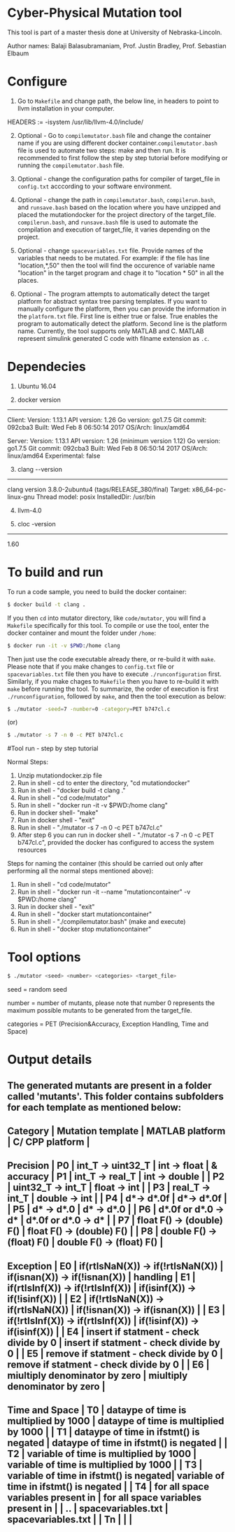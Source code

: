 # Cyber-Physical Mutation tool

This tool is part of a master thesis done at University of Nebraska-Lincoln.

Author names: Balaji Balasubramaniam, Prof. Justin Bradley, Prof. Sebastian Elbaum

# Configure
1) Go to `Makefile` and change path, the below line, in headers to point to llvm installation in your computer.

HEADERS := -isystem /usr/lib/llvm-4.0/include/

2) Optional - Go to `compilemutator.bash` file and change the container name if you are using different docker container.`compilemutator.bash` file is used to automate two steps: make and then run. It is recommended to first follow the step by step tutorial before modifying or running the `compilemutator.bash` file.

3) Optional - change the configuration paths for compiler of target_file in `config.txt` acccording to your software environment.

4) Optional - change the path in `compilemutator.bash`, `compilerun.bash`, and `runsave.bash` based on the location where you have unzipped and placed the mutationdocker for the project directory of the target_file. `compilerun.bash`, and `runsave.bash` file is used to automate the compilation and execution of target_file, it varies depending on the project. 

5) Optional - change `spacevariables.txt` file. Provide names of the variables that needs to be mutated. For example: if the file has line "location,*,50" then the tool will find the occurence of variable name "location" in the target program and chage it to "location * 50" in all the places.

6) Optional - The program attempts to automatically detect the target platform for abstract syntax tree parsing templates. If you want to manually configure the platform, then you can provide the information in the `platform.txt` file. First line is either true or false. True enables the program to automatically detect the platform. Second line is the platform name. Currently, the tool supports only MATLAB and C. MATLAB represent simulink generated C code with filname extension as `.c`.

# Dependecies
1) Ubuntu 16.04

2) docker version
--------------
Client:
 Version:      1.13.1
 API version:  1.26
 Go version:   go1.7.5
 Git commit:   092cba3
 Built:        Wed Feb  8 06:50:14 2017
 OS/Arch:      linux/amd64

Server:
 Version:      1.13.1
 API version:  1.26 (minimum version 1.12)
 Go version:   go1.7.5
 Git commit:   092cba3
 Built:        Wed Feb  8 06:50:14 2017
 OS/Arch:      linux/amd64
 Experimental: false

3) clang --version
---------------
clang version 3.8.0-2ubuntu4 (tags/RELEASE_380/final)
Target: x86_64-pc-linux-gnu
Thread model: posix
InstalledDir: /usr/bin

4) llvm-4.0

5) cloc -version
--------------
1.60

# To build and run
To run a code sample, you need to build the docker container:

```sh
$ docker build -t clang .
```

If you then `cd` into mutator directory, like `code/mutator`, you will find a
`Makefile` specifically for this tool. To compile or use the tool, enter the
docker container and mount the folder under `/home`:

```sh
$ docker run -it -v $PWD:/home clang
```

Then just use the code executable already there, or re-build it with `make`. Please note that if you make changes to `config.txt` file or `spacevariables.txt` file then you have to execute `./runconfiguration` first. Similarly, if you make chages to `Makefile` then you have to re-build it with `make` before running the tool. To summarize, the order of execution is first `./runconfiguration`, followed by `make`, and then the tool execution as below:

```sh
$ ./mutator -seed=7 -number=0 -category=PET b747cl.c
```
(or)

```sh
$ ./mutator -s 7 -n 0 -c PET b747cl.c
```

#Tool run - step by step tutorial

Normal Steps: 
1) Unzip mutationdocker.zip file 
2) Run in shell - cd to enter the directory, "cd mutationdocker" 
3) Run in shell - "docker build -t clang ." 
4) Run in shell - "cd code/mutator" 
5) Run in shell - "docker run -it -v $PWD:/home clang" 
6) Run in docker shell- "make" 
7) Run in docker shell - "exit" 
8) Run in shell - "./mutator -s 7 -n 0 -c PET b747cl.c" 
9) After step 6 you can run in docker shell - "./mutator -s 7 -n 0 -c PET b747cl.c", provided the docker has configured to access the system resources

Steps for naming the container (this should be carried out only after performing all the normal steps mentioned above): 
1) Run in shell - "cd code/mutator" 
2) Run in shell - "docker run -it --name "mutationcontainer" -v $PWD:/home clang" 
3) Run in docker shell - "exit" 
4) Run in shell - "docker start mutationcontainer" 
5) Run in shell - "./compilemutator.bash" (make and execute) 
6) Run in shell - "docker stop mutationcontainer" 

# Tool options
```sh
$ ./mutator <seed> <number> <categories> <target_file>
```

seed = random seed 

number = number of mutants, please note that number 0 represents the maximum possible mutants to be generated from the target_file.

categories = PET (Precision&Accuracy, Exception Handling, Time and Space)

# Output details
The generated mutants are present in a folder called 'mutants'. This folder contains subfolders for each template as mentioned below:
-----------------------------------------------------------------------------------------------------------------------------
Category    	|  Mutation template  |        MATLAB platform		   			|        C/ CPP platform      				|
-----------------------------------------------------------------------------------------------------------------------------
Precision   	|         P0          |  int_T -> uint32_T 		  				| int -> float 								|
& accuracy    	|         P1          |  int_T -> real_T 		  				| int -> double								|
	    		|         P2          |  uint32_T -> int_T 		  				| float -> int								|
	    		|         P3          |  real_T -> int_T 		  				| double -> int 							|
	    		|         P4          |  d*-> d*.0f 			  				| d*-> d*.0f 								|
	    		|         P5          |  d* -> d*.0 			  				| d* -> d*.0 								|
	    		|         P6          |  d*.0f or d*.0 -> d* 		  			| d*.0f or d*.0 -> d* 						|
	    		|         P7          |  float F() -> (double) F() 	  			| float F() -> (double) F() 				|
	    		|         P8          |  double F() -> (float) F() 	  			| double F() -> (float) F()					|
-----------------------------------------------------------------------------------------------------------------------------
Exception   	|         E0          |  if(rtIsNaN(X)) -> if(!rtIsNaN(X)) 		| if(isnan(X)) -> if(!isnan(X))				|
handling    	|         E1          |  if(rtIsInf(X)) -> if(!rtIsInf(X))		| if(isinf(X)) -> if(!isinf(X))				|
				|         E2          |  if(!rtIsNaN(X)) -> if(rtIsNaN(X)) 		| if(!isnan(X)) -> if(isnan(X))				|
				|         E3          |  if(!rtIsInf(X)) -> if(rtIsInf(X)) 		| if(!isinf(X)) -> if(isinf(X)) 			|
				|         E4          |  insert if statment - check divide by 0	| insert if statment - check divide by 0	|
				|         E5          |  remove if statment - check divide by 0	| remove if statment - check divide by 0	|
				|         E6          |  miultiply denominator by zero			| miultiply denominator by zero				|
-----------------------------------------------------------------------------------------------------------------------------	
Time and Space	|         T0          |  dataype of time is multiplied by 1000	| dataype of time is multiplied by 1000		|
				|         T1          |  dataype of time in ifstmt() is negated	| dataype of time in ifstmt() is negated	|
				|         T2          |  variable of time is multiplied by 1000	| variable of time is multiplied by 1000	|
				|         T3          |  variable of time in ifstmt() is negated| variable of time in ifstmt() is negated	|
				|         T4          |  for all space variables present in 	| for all space variables present in 		|
				|		  ..	      |	 spacevariables.txt						| spacevariables.txt						|
				|		  Tn	      |											|											|
-----------------------------------------------------------------------------------------------------------------------------		


		

